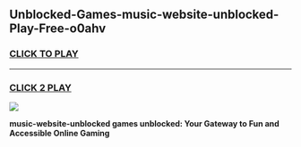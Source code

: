 
## Unblocked-Games-music-website-unblocked-Play-Free-o0ahv
<h3>
<a href="https://premium76.site?title=music-website-unblocked&ref=21A">CLICK TO PLAY</a></h3>
<hr>

<h3>
<a href="https://premium76.site?title=music-website-unblocked&ref=21A">CLICK 2 PLAY</a>
  
</h3>

<a href="https://premium76.site?title=music-website-unblocked&ref=21A"><img src="https://clearcache.store/games.png"></a>


**music-website-unblocked games unblocked: Your Gateway to Fun and Accessible Online Gaming**
